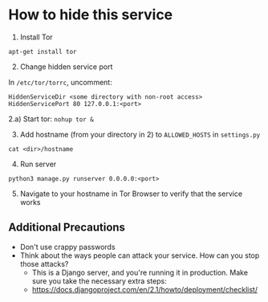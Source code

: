 # How to hide this service

1. Install Tor

  `apt-get install tor`

2. Change hidden service port

  In `/etc/tor/torrc`, uncomment:

  ```
  HiddenServiceDir <some directory with non-root access>
  HiddenServicePort 80 127.0.0.1:<port>
  ```
2.a) Start tor:
   `nohup tor &`

3. Add hostname (from your directory in 2) to `ALLOWED_HOSTS` in `settings.py`

  `cat <dir>/hostname`

4. Run server

  `python3 manage.py runserver 0.0.0.0:<port>`

5. Navigate to your hostname in Tor Browser to verify that the service works

## Additional Precautions
 - Don't use crappy passwords
 - Think about the ways people can attack your service. How can you stop those attacks?
    - This is a Django server, and you're running it in production. Make sure you take the necessary extra steps:
    - https://docs.djangoproject.com/en/2.1/howto/deployment/checklist/ 
